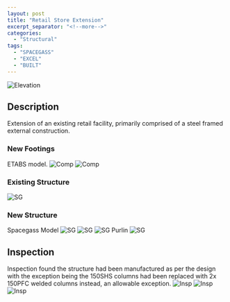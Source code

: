 ```yaml
---
layout: post
title: "Retail Store Extension"
excerpt_separator: "<!--more-->"
categories: 
  - "Structural"
tags:
  - "SPACEGASS"
  - "EXCEL"
  - "BUILT"  
---
```


![Elevation](/assets/struct/COMMERCE/COMMERCE-1.jpg)
<!--more-->
## Description
Extension of an existing retail facility, primarily comprised of a steel framed external construction.

### New Footings
ETABS model.
![Comp](/assets/struct/COMMERCE/COMMERCE-2.jpg)
![Comp](/assets/struct/COMMERCE/COMMERCE-3.jpg)

### Existing Structure
![SG](/assets/struct/COMMERCE/COMMERCE-4.jpg)

### New Structure
Spacegass Model
![SG](/assets/struct/COMMERCE/COMMERCE-6.jpg)
![SG](/assets/struct/COMMERCE/COMMERCE-7.jpg)
![SG](/assets/struct/COMMERCE/COMMERCE-8.jpg)
Purlin
![SG](/assets/struct/COMMERCE/COMMERCE-5.jpg)

## Inspection
Inspection found the structure had been manufactured as per the design with the exception being the 150SHS columns had been replaced with 2x 150PFC welded columns instead, an allowable exception.
![Insp](/assets/struct/COMMERCE/COMMERCE-9.jpg)
![Insp](/assets/struct/COMMERCE/COMMERCE-10.jpg)
![Insp](/assets/struct/COMMERCE/COMMERCE-11.jpg)
